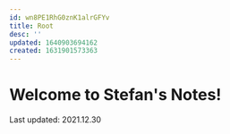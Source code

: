 ```yaml
---
id: wn8PE1RhG0znK1alrGFYv
title: Root
desc: ''
updated: 1640903694162
created: 1631901573363
---
```

# Welcome to Stefan's Notes!

<script data-goatcounter="https://mikoslavbochkov.goatcounter.com/count"
        async src="//gc.zgo.at/count.js"></script>
        

Last updated: 2021.12.30

